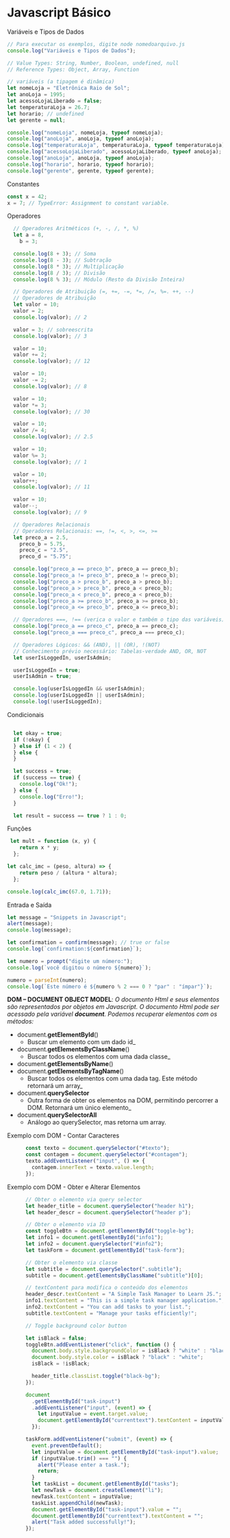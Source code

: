 # Javascript Básico

Variáveis e Tipos de Dados

```javascript
// Para executar os exemplos, digite node nomedoarquivo.js
console.log("Variáveis e Tipos de Dados");

// Value Types: String, Number, Boolean, undefined, null
// Reference Types: Object, Array, Function

// variáveis (a tipagem é dinâmica)
let nomeLoja = "Eletrônica Raio de Sol";
let anoLoja = 1995;
let acessoLojaLiberado = false;
let temperaturaLoja = 26.7;
let horario; // undefined
let gerente = null;

console.log("nomeLoja", nomeLoja, typeof nomeLoja);
console.log("anoLoja", anoLoja, typeof anoLoja);
console.log("temperaturaLoja", temperaturaLoja, typeof temperaturaLoja);
console.log("acessoLojaLiberado", acessoLojaLiberado, typeof anoLoja);
console.log("anoLoja", anoLoja, typeof anoLoja);
console.log("horario", horario, typeof horario);
console.log("gerente", gerente, typeof gerente);
```

Constantes
```javascript
const x = 42;
x = 7; // TypeError: Assignment to constant variable.
```

Operadores
```javascript
  // Operadores Aritméticos (+, -, /, *, %)
  let a = 8,
    b = 3;

  console.log(8 + 3); // Soma
  console.log(8 - 3); // Subtração
  console.log(8 * 3); // Multiplicação
  console.log(8 / 3); // Divisão
  console.log(8 % 3); // Módulo (Resto da Divisão Inteira)

  // Operadores de Atribuição (=, +=, -=, *=, /=, %=. ++, --)
  // Operadores de Atribuição
  let valor = 10;
  valor = 2;
  console.log(valor); // 2

  valor = 3; // sobreescrita
  console.log(valor); // 3

  valor = 10;
  valor += 2;
  console.log(valor); // 12

  valor = 10;
  valor -= 2;
  console.log(valor); // 8

  valor = 10;
  valor *= 3;
  console.log(valor); // 30

  valor = 10;
  valor /= 4;
  console.log(valor); // 2.5

  valor = 10;
  valor %= 3;
  console.log(valor); // 1

  valor = 10;
  valor++;
  console.log(valor); // 11

  valor = 10;
  valor--;
  console.log(valor); // 9

  // Operadores Relacionais
  // Operadores Relacionais: ==, !=, <, >, <=, >=
  let preco_a = 2.5,
    preco_b = 5.75,
    preco_c = "2.5",
    preco_d = "5.75";

  console.log("preco_a == preco_b", preco_a == preco_b);
  console.log("preco_a != preco_b", preco_a != preco_b);
  console.log("preco_a > preco_b", preco_a > preco_b);
  console.log("preco_a > preco_b", preco_a < preco_b);
  console.log("preco_a < preco_b", preco_a < preco_b);
  console.log("preco_a >= preco_b", preco_a >= preco_b);
  console.log("preco_a <= preco_b", preco_a <= preco_b);

  // Operadores ===, !== (verica o valor e também o tipo das variáveis)
  console.log("preco_a == preco_c", preco_a == preco_c);
  console.log("preco_a === preco_c", preco_a === preco_c);

  // Operadores Lógicos: && (AND), || (OR), !(NOT)
  // Conhecimento prévio necessário: Tabelas-verdade AND, OR, NOT
  let userIsLoggedIn, userIsAdmin;

  userIsLoggedIn = true;
  userIsAdmin = true;

  console.log(userIsLoggedIn && userIsAdmin);
  console.log(userIsLoggedIn || userIsAdmin);
  console.log(!userIsLoggedIn);
```


Condicionais
```javascript

  let okay = true;
  if (!okay) {
  } else if (1 < 2) {
  } else {
  }

  let success = true;
  if (success == true) {
    console.log("Ok!");
  } else {
    console.log("Erro!");
  }

  let result = success == true ? 1 : 0;
```

Funções
```javascript
 let mult = function (x, y) {
    return x * y;
  };

let calc_imc = (peso, altura) => {
    return peso / (altura * altura);
  };

console.log(calc_imc(67.0, 1.71));
```

Entrada e Saída

```javascript
let message = "Snippets in Javascript";
alert(message);
console.log(message);

let confirmation = confirm(message); // true or false
console.log(`confirmation:${confirmation}`);

let numero = prompt("digite um número:");
console.log(`você digitou o número ${numero}`);

numero = parseInt(numero);
console.log(`Este número é ${numero % 2 === 0 ? "par" : "ímpar"}`);
```

**DOM – DOCUMENT OBJECT MODEL**: _O documento Html e seus elementos são representados por objetos em Javascript. O documento Html pode ser acessado pela variável **document**. Podemos recuperar elementos com os métodos:_

- document.**getElementById**()
  - Buscar um elemento com um dado id\_
- document.**getElementsByClassName**()
  - Buscar todos os elementos com uma dada classe\_
- document.**getElementsByName**()
- document.**getElementsByTagName**()
  - Buscar todos os elementos com uma dada tag. Este método retornará um array\_
- document.**querySelector**
  - Outra forma de obter os elementos na DOM, permitindo percorrer a DOM. Retornará um único elemento\_
- document.**querySelectorAll**
  - Análogo ao querySelector, mas retorna um array.

Exemplo com DOM - Contar Caracteres
```javascript
      const texto = document.querySelector("#texto");
      const contagem = document.querySelector("#contagem");
      texto.addEventListener("input", () => {
        contagem.innerText = texto.value.length;
      });
```


Exemplo com DOM - Obter e Alterar Elementos
```javascript
      // Obter o elemento via query selector
      let header_title = document.querySelector("header h1");
      let header_descr = document.querySelector("header p");

      // Obter o elemento via ID
      const toggleBtn = document.getElementById("toggle-bg");
      let info1 = document.getElementById("info1");
      let info2 = document.querySelector("#info2");
      let taskForm = document.getElementById("task-form");

      // Obter o elemento via classe
      let subtitle = document.querySelector(".subtitle");
      subtitle = document.getElementsByClassName("subtitle")[0];

      // textContent para modifica o conteúdo dos elementos
      header_descr.textContent = "A Simple Task Manager to Learn JS.";
      info1.textContent = "This is a simple task manager application.";
      info2.textContent = "You can add tasks to your list.";
      subtitle.textContent = "Manage your tasks efficiently!";

      // Toggle background color button

      let isBlack = false;
      toggleBtn.addEventListener("click", function () {
        document.body.style.backgroundColor = isBlack ? "white" : "black";
        document.body.style.color = isBlack ? "black" : "white";
        isBlack = !isBlack;

        header_title.classList.toggle("black-bg");
      });

      document
        .getElementById("task-input")
        .addEventListener("input", (event) => {
          let inputValue = event.target.value;
          document.getElementById("currenttext").textContent = inputValue;
        });

      taskForm.addEventListener("submit", (event) => {
        event.preventDefault();
        let inputValue = document.getElementById("task-input").value;
        if (inputValue.trim() === "") {
          alert("Please enter a task.");
          return;
        }
        let taskList = document.getElementById("tasks");
        let newTask = document.createElement("li");
        newTask.textContent = inputValue;
        taskList.appendChild(newTask);
        document.getElementById("task-input").value = "";
        document.getElementById("currenttext").textContent = "";
        alert("Task added successfully!");
      });
```






